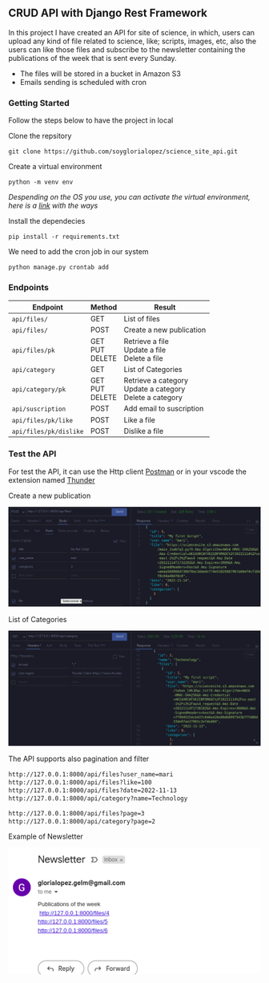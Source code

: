 ## CRUD API with Django Rest Framework

In this project I have created an API for site of science, in which, users can upload any kind of file related to science, like; scripts, images, etc, also the users can like those files and subscribe to the newsletter containing the publications of the week that is sent every Sunday.

* The files will be stored in a bucket in Amazon S3
* Emails sending is scheduled with cron

### Getting Started

Follow the steps below to have the project in local

Clone the repsitory 

```
git clone https://github.com/soyglorialopez/science_site_api.git
```

Create a virtual environment

```
python -m venv env
```

_Despending on the OS you use, you can activate the virtual environment, here is a [link](https://docs.python.org/3/library/venv.html) with the ways_

Install the dependecies

```
pip install -r requirements.txt
```

We need to add the cron job in our system

```
python manage.py crontab add
```

### Endpoints

| Endpoint                 | Method                   | Result                                                            |
| ------------------------ | ------------------------ | ----------------------------------------------------------------- |
| `api/files/`           | GET                      | List of files                                                     |
| `api/files/`           | POST                     | Create a new publication                                          |
| `api/files/pk`         | GET<br />PUT<br />DELETE | Retrieve a file<br />Update a file<br />Delete a file          |
| `api/category`         | GET                      | List of Categories                                                |
| `api/category/pk`      | GET<br />PUT<br />DELETE | Retrieve a category<br />Update a category<br />Delete a category |
| `api/suscription`      | POST                     | Add email to suscription                                         |
| `api/files/pk/like`    | POST                     | Like a file                                                       |
| `api/files/pk/dislike` | POST                     | Dislike a file                                                    |

### Test the API

For test the API, it can use the Http client [Postman](https://www.postman.com/)  or in your vscode the extension named [Thunder](https://www.thunderclient.com/)

Create a new publication

![1668447156148](image/README/1668447156148.png)

List of Categories

![1668447510538](image/README/1668447510538.png)

The API supports also pagination and filter

```
http://127.0.0.1:8000/api/files?user_name=mari
http://127.0.0.1:8000/api/files?like=100
http://127.0.0.1:8000/api/files?date=2022-11-13
http://127.0.0.1:8000/api/category?name=Technology

```

```
http://127.0.0.1:8000/api/files?page=3
http://127.0.0.1:8000/api/category?page=2
```

Example of Newsletter

![1668448691842](image/README/1668448691842.png)
